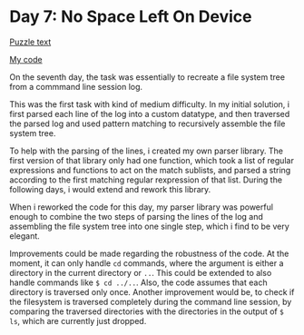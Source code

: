 # Day 7: No Space Left On Device

[Puzzle text](https://adventofcode.com/2022/day/7)

[My code](https://github.com/DERAlfons/aoc2022/blob/master/Day07/Main.hs)

On the seventh day, the task was essentially to recreate a file system tree from a commmand line
session log.

This was the first task with kind of medium difficulty. In my initial solution, i first parsed
each line of the log into a custom datatype, and then traversed the parsed log and used pattern
matching to recursively assemble the file system tree.

To help with the parsing of the lines, i created my own parser library. The first version of that
library only had one function, which took a list of regular expressions and functions to act on
the match sublists, and parsed a string according to the first matching regular rexpression of
that list. During the following days, i would extend and rework this library.

When i reworked the code for this day, my parser library was powerful enough to combine the two
steps of parsing the lines of the log and assembling the file system tree into one single step,
which i find to be very elegant.

Improvements could be made regarding the robustness of the code. At the moment, it can only handle
`cd` commands, where the argument is either a directory in the current directory or `..`. This
could be extended to also handle commands like `$ cd ../..`. Also, the code assumes that each
directory is traversed only once. Another improvement would be, to check if the filesystem is
traversed completely during the command line session, by comparing the traversed directories with
the directories in the output of `$ ls`, which are currently just dropped.